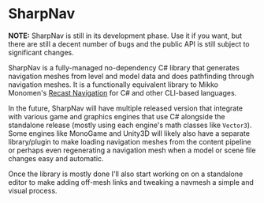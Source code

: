 SharpNav
========

**NOTE:** SharpNav is still in its development phase. Use it if you want, but
there are still a decent number of bugs and the public API is still subject to
significant changes.

SharpNav is a fully-managed no-dependency C# library that generates navigation
meshes from level and model data and does pathfinding through navigation
meshes. It is a functionally equivalent library to Mikko Monomen's
[Recast Navigation](https://github.com/memononen/recastnavigation) for C# and
other CLI-based languages.

In the future, SharpNav will have multiple released version that integrate
with various game and graphics engines that use C# alongside the standalone
release (mostly using each engine's math classes like `Vector3`). Some engines
like MonoGame and Unity3D will likely also have a separate library/plugin to
make loading navigation meshes from the content pipeline or perhaps even
regenerating a navigation mesh when a model or scene file changes easy and
automatic.

Once the library is mostly done I'll also start working on on a standalone
editor to make adding off-mesh links and tweaking a navmesh a simple and
visual process.
